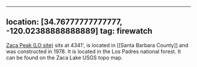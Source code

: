 
---
location: [34.76777777777777, -120.02388888888889]
tag: firewatch
---

[Zaca Peak (LO site)](http://www.peakbagging.com/CALookoutPhotos/ZacaPeak.html) sits at 4341', is located in [[Santa Barbara County]] and was constructed in 1978. It is located in the Los Padres national forest. It can be found on the Zaca Lake USGS topo map.
